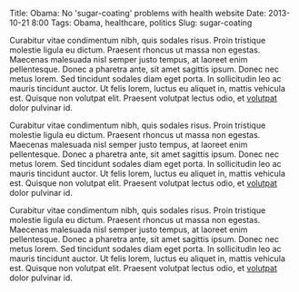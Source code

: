 Title: Obama: No 'sugar-coating' problems with health website
Date: 2013-10-21 8:00
Tags: Obama, healthcare, politics
Slug: sugar-coating

Curabitur vitae condimentum nibh, quis sodales risus. Proin tristique molestie ligula eu dictum. Praesent rhoncus ut massa non egestas. 
Maecenas malesuada nisl semper justo tempus, at laoreet enim pellentesque. Donec a pharetra ante, sit amet sagittis ipsum. 
Donec nec metus lorem. Sed tincidunt sodales diam eget porta. In sollicitudin leo ac mauris tincidunt auctor. Ut felis lorem, 
luctus eu aliquet in, mattis vehicula est. Quisque non volutpat elit. Praesent volutpat lectus odio, et [volutpat](http://www.google.com) dolor pulvinar id.

Curabitur vitae condimentum nibh, quis sodales risus. Proin tristique molestie ligula eu dictum. Praesent rhoncus ut massa non egestas. 
Maecenas malesuada nisl semper justo tempus, at laoreet enim pellentesque. Donec a pharetra ante, sit amet sagittis ipsum. 
Donec nec metus lorem. Sed tincidunt sodales diam eget porta. In sollicitudin leo ac mauris tincidunt auctor. Ut felis lorem, 
luctus eu aliquet in, mattis vehicula est. Quisque non volutpat elit. Praesent volutpat lectus odio, et [volutpat](http://www.google.com) dolor pulvinar id.

Curabitur vitae condimentum nibh, quis sodales risus. Proin tristique molestie ligula eu dictum. Praesent rhoncus ut massa non egestas. 
Maecenas malesuada nisl semper justo tempus, at laoreet enim pellentesque. Donec a pharetra ante, sit amet sagittis ipsum. 
Donec nec metus lorem. Sed tincidunt sodales diam eget porta. In sollicitudin leo ac mauris tincidunt auctor. Ut felis lorem, 
luctus eu aliquet in, mattis vehicula est. Quisque non volutpat elit. Praesent volutpat lectus odio, et [volutpat](http://www.google.com) dolor pulvinar id.

